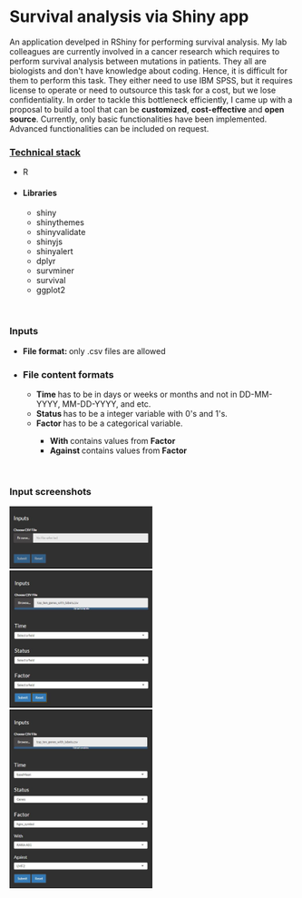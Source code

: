 # Survival analysis via Shiny app
An application develped in RShiny for performing survival analysis. My lab colleagues are currently involved in a cancer research which requires to perform survival analysis between mutations in patients. They all are biologists and don't have knowledge about coding. Hence, it is difficult for them to perform this task. They either need to use IBM SPSS, but it requires license to operate or need to outsource this task for a cost, but we lose confidentiality. In order to tackle this bottleneck efficiently, I came up with a proposal to build a tool that can be <strong>customized</strong>, <strong>cost-effective</strong> and <strong>open source</strong>. Currently, only basic functionalities have been implemented. Advanced functionalities can be included on request.
<br>
<h3> <u>Technical stack </u></h3>
<ul> 
  <li> R </li>
  <li> <h4> Libraries </h4> </li>
    <ul>
      <li> shiny </li>
      <li> shinythemes </li>
      <li> shinyvalidate </li>
      <li> shinyjs </li>
      <li> shinyalert </li>
      <li> dplyr </li>
      <li> survminer </li>
      <li> survival </li>
      <li> ggplot2 </li>
    </ul>
</ul>
<br>
<h3> Inputs </h3>
<ul>
  <li> <strong> File format: </strong> only .csv files are allowed </li>
  <li> <h3> File content formats </h3> </li>
  <ul>
    <li> <strong> Time </strong> has to be in days or weeks or months and not in DD-MM-YYYY, MM-DD-YYYY, and etc. </li>
    <li> <strong> Status </strong> has to be a integer variable with 0's and 1's. </li>
    <li> <strong> Factor </strong> has to be a categorical variable. </li>
    <ul>
      <li> <strong> With </strong> contains values from <strong> Factor </strong> </li>
      <li> <strong> Against </strong> contains values from <strong> Factor </strong> </li>
    </ul>
  </ul>
</ul>
<br>
<h3> Input screenshots </h3>
<img src="/assets/Input_1.JPG" width="50%">
<img src="/assets/Input_2.JPG" width="50%">
<img src="/assets/Input_3.JPG" width="50%">

